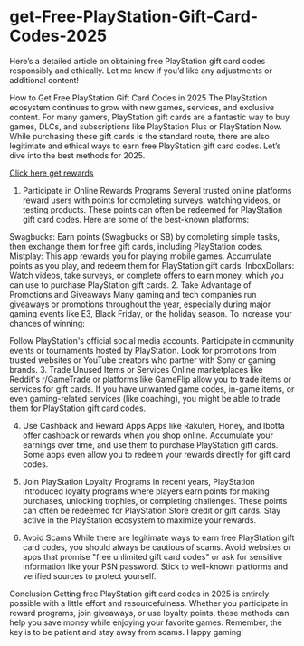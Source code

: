 # get-Free-PlayStation-Gift-Card-Codes-2025

Here’s a detailed article on obtaining free PlayStation gift card codes responsibly and ethically. Let me know if you’d like any adjustments or additional content!

How to Get Free PlayStation Gift Card Codes in 2025
The PlayStation ecosystem continues to grow with new games, services, and exclusive content. For many gamers, PlayStation gift cards are a fantastic way to buy games, DLCs, and subscriptions like PlayStation Plus or PlayStation Now. While purchasing these gift cards is the standard route, there are also legitimate and ethical ways to earn free PlayStation gift card codes. Let’s dive into the best methods for 2025.

[Click here get rewards](https://getwonmoney.com/new/)


1. Participate in Online Rewards Programs
Several trusted online platforms reward users with points for completing surveys, watching videos, or testing products. These points can often be redeemed for PlayStation gift card codes. Here are some of the best-known platforms:

Swagbucks: Earn points (Swagbucks or SB) by completing simple tasks, then exchange them for free gift cards, including PlayStation codes.
Mistplay: This app rewards you for playing mobile games. Accumulate points as you play, and redeem them for PlayStation gift cards.
InboxDollars: Watch videos, take surveys, or complete offers to earn money, which you can use to purchase PlayStation gift cards.
2. Take Advantage of Promotions and Giveaways
Many gaming and tech companies run giveaways or promotions throughout the year, especially during major gaming events like E3, Black Friday, or the holiday season. To increase your chances of winning:

Follow PlayStation's official social media accounts.
Participate in community events or tournaments hosted by PlayStation.
Look for promotions from trusted websites or YouTube creators who partner with Sony or gaming brands.
3. Trade Unused Items or Services
Online marketplaces like Reddit's r/GameTrade or platforms like GameFlip allow you to trade items or services for gift cards. If you have unwanted game codes, in-game items, or even gaming-related services (like coaching), you might be able to trade them for PlayStation gift card codes.

4. Use Cashback and Reward Apps
Apps like Rakuten, Honey, and Ibotta offer cashback or rewards when you shop online. Accumulate your earnings over time, and use them to purchase PlayStation gift cards. Some apps even allow you to redeem your rewards directly for gift card codes.

5. Join PlayStation Loyalty Programs
In recent years, PlayStation introduced loyalty programs where players earn points for making purchases, unlocking trophies, or completing challenges. These points can often be redeemed for PlayStation Store credit or gift cards. Stay active in the PlayStation ecosystem to maximize your rewards.

6. Avoid Scams
While there are legitimate ways to earn free PlayStation gift card codes, you should always be cautious of scams. Avoid websites or apps that promise "free unlimited gift card codes" or ask for sensitive information like your PSN password. Stick to well-known platforms and verified sources to protect yourself.

Conclusion
Getting free PlayStation gift card codes in 2025 is entirely possible with a little effort and resourcefulness. Whether you participate in reward programs, join giveaways, or use loyalty points, these methods can help you save money while enjoying your favorite games. Remember, the key is to be patient and stay away from scams. Happy gaming!
